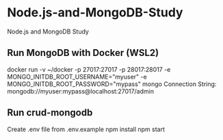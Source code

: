 # Node.js-and-MongoDB-Study
Node.js and MongoDB Study

## Run MongoDB with Docker (WSL2)
 docker run -v ~/docker -p 27017:27017 -p 28017:28017 -e MONGO_INITDB_ROOT_USERNAME="myuser" -e MONGO_INITDB_ROOT_PASSWORD="mypass" mongo
Connection String: mongodb://myuser:mypass@localhost:27017/admin

## Run crud-mongodb
Create .env file from .env.example
npm install
npm start